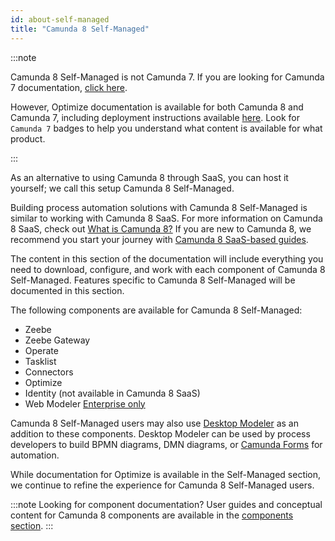 ```yaml
---
id: about-self-managed
title: "Camunda 8 Self-Managed"
---
```


:::note

Camunda 8 Self-Managed is not Camunda 7. If you are looking for Camunda 7 documentation, [click here](https://docs.camunda.org).

However, Optimize documentation is available for both Camunda 8 and Camunda 7, including deployment instructions available [here]($optimize$/self-managed/optimize-deployment/install-and-start). Look for `Camunda 7` badges to help you understand what content is available for what product.

:::

As an alternative to using Camunda 8 through SaaS, you can host it yourself; we call this setup Camunda 8 Self-Managed.

Building process automation solutions with Camunda 8 Self-Managed is similar to working with Camunda 8 SaaS. For more information on Camunda 8 SaaS, check out [What is Camunda 8?](../components/concepts/what-is-camunda-8.md) If you are new to Camunda 8, we recommend you start your journey with [Camunda 8 SaaS-based guides](../../guides/).

The content in this section of the documentation will include everything you need to download, configure, and work with each component of Camunda 8 Self-Managed. Features specific to Camunda 8 Self-Managed will be documented in this section.

The following components are available for Camunda 8 Self-Managed:

- Zeebe
- Zeebe Gateway
- Operate
- Tasklist
- Connectors
- Optimize
- Identity (not available in Camunda 8 SaaS)
- Web Modeler [<span class="badge badge--enterprise-only">Enterprise only</span>](../../reference/licenses/#web-modeler)

Camunda 8 Self-Managed users may also use [Desktop Modeler](../../components/modeler/desktop-modeler/install-the-modeler) as an addition to these components. Desktop Modeler can be used by process developers to build BPMN diagrams, DMN diagrams, or [Camunda Forms](../guides/utilizing-forms.md) for automation.

While documentation for Optimize is available in the Self-Managed section, we continue to refine the experience for Camunda 8 Self-Managed users.

:::note Looking for component documentation?
User guides and conceptual content for Camunda 8 components are available in the [components section](./../../components).
:::
